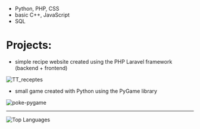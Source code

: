 - Python, PHP, CSS
- basic C++, JavaScript
- SQL

# Projects:
- simple recipe website created using the PHP Laravel framework (backend + frontend)

![TT_receptes](https://github-readme-stats.vercel.app/api/pin/?username=jucuuu&repo=TT_receptes&theme=github_dark)

- small game created with Python using the PyGame library

![poke-pygame](https://github-readme-stats.vercel.app/api/pin/?username=jucuuu&repo=poke-pygame&theme=github_dark)

<hr>

![Top Languages](https://github-readme-stats.vercel.app/api/top-langs/?username=jucuuu&layout=compact&theme=github_dark)


